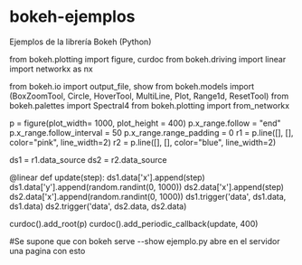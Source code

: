 # bokeh-ejemplos
Ejemplos de la librería Bokeh (Python) 

from bokeh.plotting import figure, curdoc
from bokeh.driving import linear
import networkx as nx

from bokeh.io import output_file, show
from bokeh.models import (BoxZoomTool, Circle, HoverTool,
                          MultiLine, Plot, Range1d, ResetTool)
from bokeh.palettes import Spectral4
from bokeh.plotting import from_networkx

p = figure(plot_width= 1000, plot_height = 400)
p.x_range.follow = "end"
p.x_range.follow_interval = 50
p.x_range.range_padding = 0
r1 = p.line([], [], color="pink", line_width=2)
r2 = p.line([], [], color="blue", line_width=2)

ds1 = r1.data_source
ds2 = r2.data_source

@linear
def update(step):
	ds1.data['x'].append(step)
	ds1.data['y'].append(random.randint(0, 1000))
	ds2.data['x'].append(step)
	ds2.data['x'].append(random.randint(0, 1000))
	ds1.trigger('data', ds1.data, ds1.data)
	ds2.trigger('data', ds2.data, ds2.data)

curdoc().add_root(p)
curdoc().add_periodic_callback(update, 400)

#Se supone que con bokeh serve --show ejemplo.py abre en el servidor una pagina con esto

